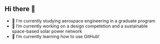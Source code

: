 ## Hi there 👋
- 🚀 I'm currently studying aerospace engineering in a graduate program
- 🔭 I’m currently working on a design competetion and a sustainable space-based solar power network
- 🌱 I’m currently learning how to use GitHub!
<!--
**ZestyXBasu/zestyxbasu** is a ✨ _special_ ✨ repository because its `README.md` (this file) appears on your GitHub profile.

Here are some ideas to get you started:


- 👯 I’m looking to collaborate on ...
- 🤔 I’m looking for help with ...
- 💬 Ask me about ...
- 📫 How to reach me: ...
- 😄 Pronouns: ...
- ⚡ Fun fact: ...
-->

